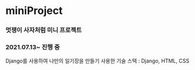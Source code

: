 # miniProject
### 멋쟁이 사자처럼 미니 프로젝트
### 2021.07.13~ 진행 중

Django를 사용하여 나만의 일기장을 만들기
사용한 기술 스택 : Django, HTML, CSS
